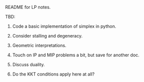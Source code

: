 README for LP notes.

TBD:

1. Code a basic implementation of simplex in python.

2. Consider stalling and degeneracy.

3. Geometric interpretations.

4. Touch on IP and MIP problems a bit, but save for another doc.

5. Discuss duality.

6. Do the KKT conditions apply here at all?
